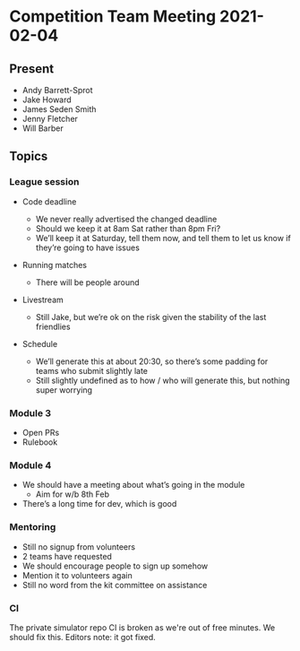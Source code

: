 # Competition Team Meeting 2021-02-04

## Present

- Andy Barrett-Sprot
- Jake Howard
- James Seden Smith
- Jenny Fletcher
- Will Barber

## Topics

### League session

- Code deadline
  - We never really advertised the changed deadline
  - Should we keep it at 8am Sat rather than 8pm Fri?
  - We’ll keep it at Saturday, tell them now, and tell them to let us know if they’re going to have issues

- Running matches
  - There will be people around

- Livestream
  - Still Jake, but we’re ok on the risk given the stability of the last friendlies

- Schedule
  - We’ll generate this at about 20:30, so there’s some padding for teams who submit slightly late
  - Still slightly undefined as to how / who will generate this, but nothing super worrying

### Module 3

- Open PRs
- Rulebook

### Module 4

- We should have a meeting about what’s going in the module
  - Aim for w/b 8th Feb
- There’s a long time for dev, which is good

### Mentoring

- Still no signup from volunteers
- 2 teams have requested
- We should encourage people to sign up somehow
- Mention it to volunteers again
- Still no word from the kit committee on assistance

### CI

The private simulator repo CI is broken as we're out of free minutes. We should fix this.
Editors note: it got fixed.
